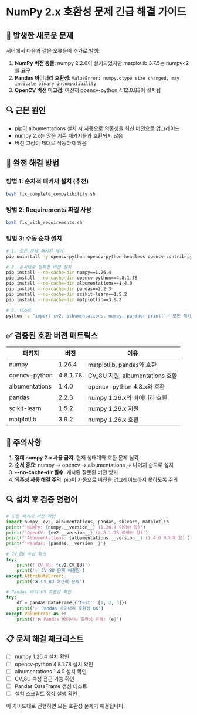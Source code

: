 # NumPy 2.x 호환성 문제 긴급 해결 가이드

## 🚨 발생한 새로운 문제
서버에서 다음과 같은 오류들이 추가로 발생:

1. **NumPy 버전 충돌**: numpy 2.2.6이 설치되었지만 matplotlib 3.7.5는 numpy<2를 요구
2. **Pandas 바이너리 호환성**: `ValueError: numpy.dtype size changed, may indicate binary incompatibility`
3. **OpenCV 버전 미고정**: 여전히 opencv-python 4.12.0.88이 설치됨

## 🔍 근본 원인
- pip이 albumentations 설치 시 자동으로 의존성을 최신 버전으로 업그레이드
- numpy 2.x는 많은 기존 패키지들과 호환되지 않음
- 버전 고정이 제대로 작동하지 않음

## 🔧 완전 해결 방법

### 방법 1: 순차적 패키지 설치 (추천)
```bash
bash fix_complete_compatibility.sh
```

### 방법 2: Requirements 파일 사용
```bash
bash fix_with_requirements.sh
```

### 방법 3: 수동 순차 설치
```bash
# 1. 모든 문제 패키지 제거
pip uninstall -y opencv-python opencv-python-headless opencv-contrib-python albumentations numpy pandas scikit-learn matplotlib scipy

# 2. 순서대로 정확한 버전 설치
pip install --no-cache-dir numpy==1.26.4
pip install --no-cache-dir opencv-python==4.8.1.78
pip install --no-cache-dir albumentations==1.4.0
pip install --no-cache-dir pandas==2.2.3
pip install --no-cache-dir scikit-learn==1.5.2
pip install --no-cache-dir matplotlib==3.9.2

# 3. 테스트
python -c "import cv2, albumentations, numpy, pandas; print('✅ 모든 패키지 정상')"
```

## ✅ 검증된 호환 버전 매트릭스

| 패키지 | 버전 | 이유 |
|--------|------|------|
| numpy | 1.26.4 | matplotlib, pandas와 호환 |
| opencv-python | 4.8.1.78 | CV_8U 지원, albumentations 호환 |
| albumentations | 1.4.0 | opencv-python 4.8.x와 호환 |
| pandas | 2.2.3 | numpy 1.26.x와 바이너리 호환 |
| scikit-learn | 1.5.2 | numpy 1.26.x 지원 |
| matplotlib | 3.9.2 | numpy 1.26.x 호환 |

## 🚨 주의사항
1. **절대 numpy 2.x 사용 금지**: 현재 생태계와 호환 문제 심각
2. **순서 중요**: numpy → opencv → albumentations → 나머지 순으로 설치
3. **--no-cache-dir 필수**: 캐시된 잘못된 버전 방지
4. **의존성 자동 해결 주의**: pip이 자동으로 버전을 업그레이드하지 못하도록 주의

## 🔍 설치 후 검증 명령어
```python
# 모든 패키지 버전 확인
import numpy, cv2, albumentations, pandas, sklearn, matplotlib
print(f'NumPy: {numpy.__version__} (1.26.4 이어야 함)')
print(f'OpenCV: {cv2.__version__} (4.8.1.78 이어야 함)')
print(f'Albumentations: {albumentations.__version__} (1.4.0 이어야 함)')
print(f'Pandas: {pandas.__version__}')

# CV_8U 속성 확인
try:
    print(f'CV_8U: {cv2.CV_8U}')
    print('✅ CV_8U 문제 해결됨')
except AttributeError:
    print('❌ CV_8U 여전히 문제')

# Pandas 바이너리 호환성 확인
try:
    df = pandas.DataFrame({'test': [1, 2, 3]})
    print('✅ Pandas 바이너리 호환성 OK')
except ValueError as e:
    print(f'❌ Pandas 바이너리 호환성 문제: {e}')
```

## 📋 문제 해결 체크리스트
- [ ] numpy 1.26.4 설치 확인
- [ ] opencv-python 4.8.1.78 설치 확인  
- [ ] albumentations 1.4.0 설치 확인
- [ ] CV_8U 속성 접근 가능 확인
- [ ] Pandas DataFrame 생성 테스트
- [ ] 실험 스크립트 정상 실행 확인

이 가이드대로 진행하면 모든 호환성 문제가 해결됩니다.
